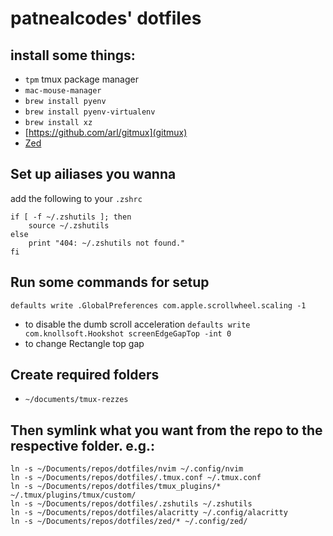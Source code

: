 # patnealcodes' dotfiles

## install some things:

- `tpm` tmux package manager
- `mac-mouse-manager`
- `brew install pyenv`
- `brew install pyenv-virtualenv`
- `brew install xz`
- [https://github.com/arl/gitmux](gitmux)
- [Zed](https://zed.dev/)

## Set up ailiases you wanna
add the following to your `.zshrc`
```
if [ -f ~/.zshutils ]; then
    source ~/.zshutils
else
    print "404: ~/.zshutils not found."
fi
```
## Run some commands for setup
`defaults write .GlobalPreferences com.apple.scrollwheel.scaling -1`
- to disable the dumb scroll acceleration
`defaults write com.knollsoft.Hookshot screenEdgeGapTop -int 0`
- to change Rectangle top gap

## Create required folders
- `~/documents/tmux-rezzes`

## Then symlink what you want from the repo to the respective folder. e.g.:
```
ln -s ~/Documents/repos/dotfiles/nvim ~/.config/nvim
ln -s ~/Documents/repos/dotfiles/.tmux.conf ~/.tmux.conf
ln -s ~/Documents/repos/dotfiles/tmux_plugins/* ~/.tmux/plugins/tmux/custom/
ln -s ~/Documents/repos/dotfiles/.zshutils ~/.zshutils
ln -s ~/Documents/repos/dotfiles/alacritty ~/.config/alacritty
ln -s ~/Documents/repos/dotfiles/zed/* ~/.config/zed/
```
